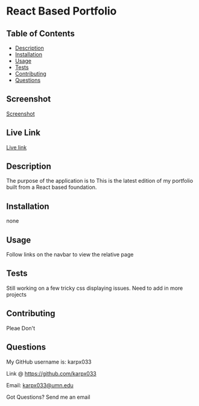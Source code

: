 # React Based Portfolio



## Table of Contents

- [Description](#description)
- [Installation](#installation)
- [Usage](#usage)
- [Tests](#tests)
- [Contributing](#contributing)
- [Questions](#questions)

## Screenshot

[Screenshot](./PortfolioScreenshot.jpg)

## Live Link

[Live link](https://intense-crag-88605.herokuapp.com/app)

 ## Description

The purpose of the application is to This is the latest edition of my portfolio built from a React based foundation.
 
## Installation

none

## Usage

Follow links on the navbar to view the relative page

## Tests

Still working on a few tricky css displaying issues. Need to add in more projects

## Contributing

Pleae Don't

## Questions

My GitHub username is: karpx033

Link @ https://github.com/karpx033

Email: karpx033@umn.edu

Got Questions? 
Send me an email


